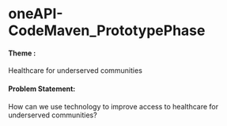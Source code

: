 # oneAPI-CodeMaven_PrototypePhase

#### Theme : 

Healthcare for underserved communities 

#### Problem Statement: 

How can we use technology to improve access to healthcare for underserved communities?
